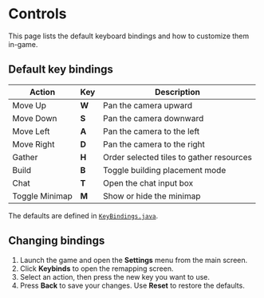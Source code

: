 # Controls

This page lists the default keyboard bindings and how to customize them in-game.

## Default key bindings

| Action | Key | Description |
|-------|----|-------------|
| Move Up | **W** | Pan the camera upward |
| Move Down | **S** | Pan the camera downward |
| Move Left | **A** | Pan the camera to the left |
| Move Right | **D** | Pan the camera to the right |
| Gather | **H** | Order selected tiles to gather resources |
| Build | **B** | Toggle building placement mode |
| Chat | **T** | Open the chat input box |
| Toggle Minimap | **M** | Show or hide the minimap |

The defaults are defined in [`KeyBindings.java`](../core/src/main/java/net/lapidist/colony/settings/KeyBindings.java).

## Changing bindings

1. Launch the game and open the **Settings** menu from the main screen.
2. Click **Keybinds** to open the remapping screen.
3. Select an action, then press the new key you want to use.
4. Press **Back** to save your changes. Use **Reset** to restore the defaults.
